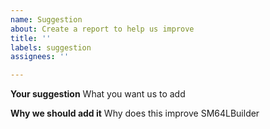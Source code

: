 ```yaml
---
name: Suggestion
about: Create a report to help us improve
title: ''
labels: suggestion
assignees: ''

---
```


**Your suggestion**
What you want us to add

**Why we should add it**
Why does this improve SM64LBuilder
